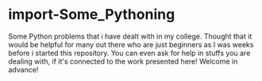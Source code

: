 # import-Some_Pythoning
Some Python problems that i have dealt with in my college. Thought that it would be helpful for many out there who are just beginners as I was weeks before i started this  repository. You can even ask for help in stuffs you are dealing with, if it's connected to the work presented here! Welcome in advance!
